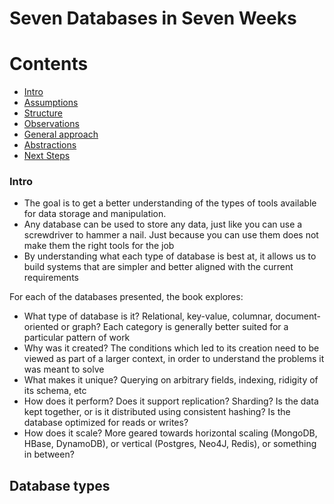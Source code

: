 # Seven Databases in Seven Weeks

Contents
========

 * [Intro](#intro)
 * [Assumptions](#assumptions)
 * [Structure](#structure)
 * [Observations](#observations)
 * [General approach](#general-approach)
 * [Abstractions](#abstractions)
 * [Next Steps](#next-steps)

### Intro

- The goal is to get a better understanding of the types of tools available for data storage and manipulation. 
- Any database can be used to store any data, just like you can use a screwdriver to hammer a nail. Just because you can use them does not make them the right tools for the job
- By understanding what each type of database is best at, it allows us to build systems that are simpler and better aligned with the current requirements

For each of the databases presented, the book explores:
- What type of database is it? Relational, key-value, columnar, document-oriented or graph? Each category is generally better suited for a particular pattern of work
- Why was it created? The conditions which led to its creation need to be viewed as part of a larger context, in order to understand the problems it was meant to solve
- What makes it unique? Querying on arbitrary fields, indexing, ridigity of its schema, etc
- How does it perform? Does it support replication? Sharding? Is the data kept together, or is it distributed using consistent hashing? Is the database optimized for reads or writes? 
- How does it scale? More geared towards horizontal scaling (MongoDB, HBase, DynamoDB), or vertical (Postgres, Neo4J, Redis), or something in between? 


## Database types